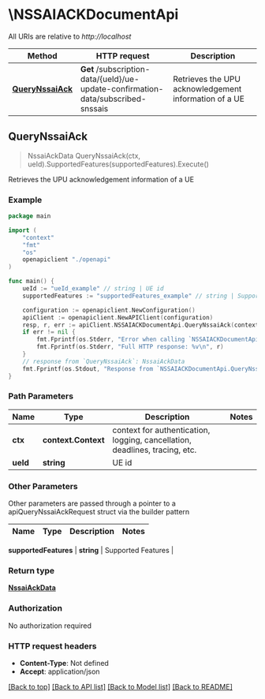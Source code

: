# \NSSAIACKDocumentApi

All URIs are relative to *http://localhost*

Method | HTTP request | Description
------------- | ------------- | -------------
[**QueryNssaiAck**](NSSAIACKDocumentApi.md#QueryNssaiAck) | **Get** /subscription-data/{ueId}/ue-update-confirmation-data/subscribed-snssais | Retrieves the UPU acknowledgement information of a UE



## QueryNssaiAck

> NssaiAckData QueryNssaiAck(ctx, ueId).SupportedFeatures(supportedFeatures).Execute()

Retrieves the UPU acknowledgement information of a UE

### Example

```go
package main

import (
    "context"
    "fmt"
    "os"
    openapiclient "./openapi"
)

func main() {
    ueId := "ueId_example" // string | UE id
    supportedFeatures := "supportedFeatures_example" // string | Supported Features (optional)

    configuration := openapiclient.NewConfiguration()
    apiClient := openapiclient.NewAPIClient(configuration)
    resp, r, err := apiClient.NSSAIACKDocumentApi.QueryNssaiAck(context.Background(), ueId).SupportedFeatures(supportedFeatures).Execute()
    if err != nil {
        fmt.Fprintf(os.Stderr, "Error when calling `NSSAIACKDocumentApi.QueryNssaiAck``: %v\n", err)
        fmt.Fprintf(os.Stderr, "Full HTTP response: %v\n", r)
    }
    // response from `QueryNssaiAck`: NssaiAckData
    fmt.Fprintf(os.Stdout, "Response from `NSSAIACKDocumentApi.QueryNssaiAck`: %v\n", resp)
}
```

### Path Parameters


Name | Type | Description  | Notes
------------- | ------------- | ------------- | -------------
**ctx** | **context.Context** | context for authentication, logging, cancellation, deadlines, tracing, etc.
**ueId** | **string** | UE id | 

### Other Parameters

Other parameters are passed through a pointer to a apiQueryNssaiAckRequest struct via the builder pattern


Name | Type | Description  | Notes
------------- | ------------- | ------------- | -------------

 **supportedFeatures** | **string** | Supported Features | 

### Return type

[**NssaiAckData**](NssaiAckData.md)

### Authorization

No authorization required

### HTTP request headers

- **Content-Type**: Not defined
- **Accept**: application/json

[[Back to top]](#) [[Back to API list]](../README.md#documentation-for-api-endpoints)
[[Back to Model list]](../README.md#documentation-for-models)
[[Back to README]](../README.md)

